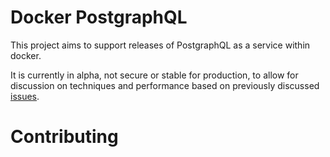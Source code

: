 # Docker PostgraphQL  
This project aims to support releases of PostgraphQL as a service within docker.

It is currently in alpha, not secure or stable for production, to allow for discussion on techniques and performance based on previously discussed [issues](https://github.com/calebmer/postgraphql/issues/84#issuecomment-243053660).


# Contributing
